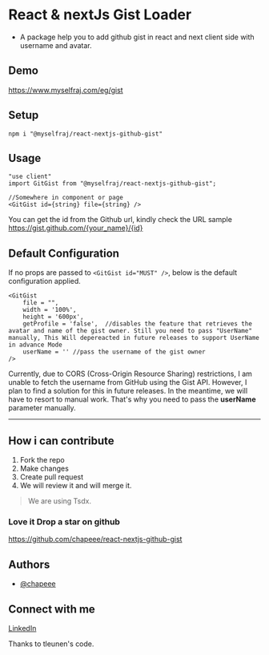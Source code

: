 # React & nextJs Gist Loader

- A package help you to add github gist in react and next client side with username and avatar.

## Demo 

https://www.myselfraj.com/eg/gist


## Setup

```
npm i "@myselfraj/react-nextjs-github-gist"
```

## Usage

```
"use client"
import GitGist from "@myselfraj/react-nextjs-github-gist";

//Somewhere in component or page 
<GitGist id={string} file={string} />
```
You can get the id from the Github url, kindly check the URL sample https://gist.github.com/{your_name}/{id}


## Default Configuration

If no props are passed to ```<GitGist id="MUST" />```, below is the default configuration applied.
```
<GitGist 
    file = "",
    width = '100%',
    height = '600px',
    getProfile = 'false',  //disables the feature that retrieves the avatar and name of the gist owner. Still you need to pass "UserName" manually, This Will depereacted in future releases to support UserName in advance Mode
    userName = '' //pass the username of the gist owner
/>
```

Currently, due to CORS (Cross-Origin Resource Sharing) restrictions, I am unable to fetch the username from GitHub using the Gist API. However, I plan to find a solution for this in future releases. In the meantime, we will have to resort to manual work. That's why you need to pass the **userName** parameter manually.




---
## How i can contribute

1. Fork the repo
2. Make changes
3. Create pull request
4. We will review it and will merge it.

> We are using Tsdx.

### Love it Drop a star on github

https://github.com/chapeee/react-nextjs-github-gist

## Authors

- [@chapeee](https://github.com/chapeee/)


## Connect with me
[LinkedIn](https://www.linkedin.com/in/myselfraj/)


Thanks to tleunen's code.